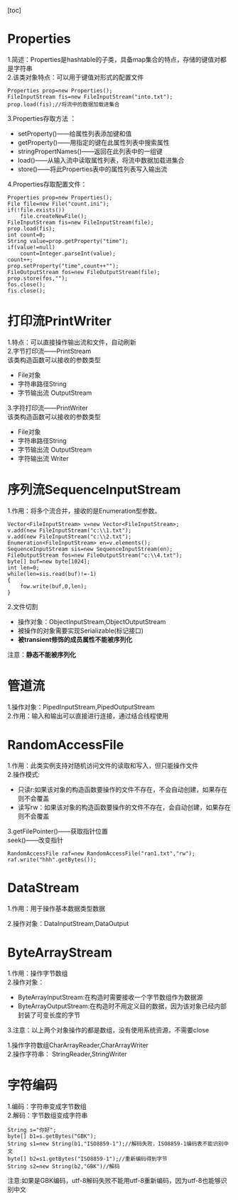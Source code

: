 [toc]
# Properties 
1.简述：Properties是hashtable的子类，具备map集合的特点，存储的键值对都是字符串  
2.该类对象特点：可以用于键值对形式的配置文件   

```
Properties prop=new Properties();  
FileInputStream fis=new FileInputStream("into.txt"); 
prop.load(fis);//将流中的数据加载进集合
```
3.Properties存取方法 ： 
- setProperty()——给属性列表添加键和值 
- getProperty()——用指定的键在此属性列表中搜索属性 
- stringPropertNames()——返回在此列表中的一组键
- load()——从输入流中读取属性列表，将流中数据加载进集合 
- store()——将此Properties表中的属性列表写入输出流

4.Properties存取配置文件：   

```
Properties prop=new Properties();
File file=new File("count.ini");
if(!file.exists())
    file.createNewFile(); 
FileInputStream fis=new FileInputStream(file); 
prop.load(fis); 
int count=0;
String value=prop.getProperty("time");
if(value!=null)
    count=Integer.parseInt(value);
count++;
prop.setProperty("time",count++"");
FileOutputStream fos=new FileOutputStream(file);  
prop.store(fos,"");
fos.close();
fis.close();
```
# 打印流PrintWriter  
1.特点：可以直接操作输出流和文件，自动刷新  
2.字节打印流——PrintStream  
该类构造函数可以接收的参数类型  
- File对象  
- 字符串路径String  
- 字节输出流 OutputStream  

3.字符打印流——PrintWriter    
该类构造函数可以接收的参数类型  
- File对象  
- 字符串路径String  
- 字节输出流 OutputStream
- 字符输出流 Writer
# 序列流SequenceInputStream
1.作用：将多个流合并，接收的是Enumeration型参数。

```
Vector<FileInputStream> v=new Vector<FileInputStream>; 
v.add(new FileInputStream("c:\\1.txt");
v.add(new FileInputStream("c:\\2.txt");
Enumeration<FileInputStream> en=v.elements();
SequenceInputStream sis=new SequenceInputStream(en);
FileOutputStream fos=new FileOutputStream("c:\\4.txt");
byte[] buf=new byte[1024];
int len=0;
while(len=sis.read(buf)!=-1)
{
    fow.write(buf,0,len);
}
```
2.文件切割  
- 操作对象：ObjectInputStream,ObjectOutputStream
- 被操作的对象需要实现Serializable(标记接口) 
- **被transient修饰的成员属性不能被序列化**

注意：**静态不能被序列化**
# 管道流 
1.操作对象：PipedInputStream,PipedOutputStream    
2.作用：输入和输出可以直接进行连接，通过结合线程使用  
# RandomAccessFile 
1.作用：此类实例支持对随机访问文件的读取和写入，但只能操作文件    
2.操作模式: 
- 只读r:如果该对象的构造函数要操作的文件不存在，不会自动创建，如果存在则不会覆盖
- 读写rw：如果该对象的构造函数要操作的文件不存在，会自动创建，如果存在则不会覆盖   

3.getFilePointer()——获取指针位置  
seek()——改变指针

```
RandomAccessFile raf=new RandomAccessFile("ran1.txt","rw");
raf.write("hhh".getBytes());
```
# DataStream 
1.作用：用于操作基本数据类型数据 

2.操作对象：DataInputStream,DataOutput
# ByteArrayStream 
1.作用：操作字节数组  
2.操作对象： 
- ByteArrayInputStream:在构造时需要接收一个字节数组作为数据源 
- ByteArrayOutputStream:在构造时不用定义目的数据，因为该对象已经内部封装了可变长度的字节 

3.注意：以上两个对象操作的都是数组，没有使用系统资源，不需要close  
 
1.操作字符数组CharArrayReader,CharArrayWriter   
2.操作字符串： 
StringReader,StringWriter 
# 字符编码  
1.编码：字符串变成字节数组  
2.解码：字节数组变成字符串  

```
String s="你好";
byte[] b1=s.getBytes("GBK");
String s1=new String(b1,"ISO8859-1");//解码失败，ISO8859-1编码表不能识别中文
byte[] b2=s1.getBytes("ISO8859-1");//重新编码得到字节  
String s2=new String(b2,"GBK")//解码
```
注意:如果是GBK编码，utf-8解码失败不能用utf-8重新编码，因为utf-8也能够识别中文



